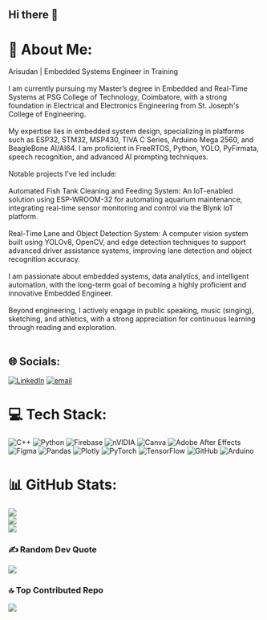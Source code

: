 ## Hi there 👋

# 💫 About Me:
Arisudan | Embedded Systems Engineer in Training<br><br>I am currently pursuing my Master’s degree in Embedded and Real-Time Systems at PSG College of Technology, Coimbatore, with a strong foundation in Electrical and Electronics Engineering from St. Joseph's College of Engineering.<br><br>My expertise lies in embedded system design, specializing in platforms such as ESP32, STM32, MSP430, TIVA C Series, Arduino Mega 2560, and BeagleBone AI/AI64. I am proficient in FreeRTOS, Python, YOLO, PyFirmata, speech recognition, and advanced AI prompting techniques.<br><br>Notable projects I’ve led include:<br><br>Automated Fish Tank Cleaning and Feeding System: An IoT-enabled solution using ESP-WROOM-32 for automating aquarium maintenance, integrating real-time sensor monitoring and control via the Blynk IoT platform.<br><br>Real-Time Lane and Object Detection System: A computer vision system built using YOLOv8, OpenCV, and edge detection techniques to support advanced driver assistance systems, improving lane detection and object recognition accuracy.<br><br>I am passionate about embedded systems, data analytics, and intelligent automation, with the long-term goal of becoming a highly proficient and innovative Embedded Engineer.<br><br>Beyond engineering, I actively engage in public speaking, music (singing), sketching, and athletics, with a strong appreciation for continuous learning through reading and exploration.<br><br>


## 🌐 Socials:
[![LinkedIn](https://img.shields.io/badge/LinkedIn-%230077B5.svg?logo=linkedin&logoColor=white)](https://linkedin.com/in/arisudanth0903) [![email](https://img.shields.io/badge/Email-D14836?logo=gmail&logoColor=white)](mailto:arisudant@gmail.com) 

# 💻 Tech Stack:
![C++](https://img.shields.io/badge/c++-%2300599C.svg?style=for-the-badge&logo=c%2B%2B&logoColor=white) ![Python](https://img.shields.io/badge/python-3670A0?style=for-the-badge&logo=python&logoColor=ffdd54) ![Firebase](https://img.shields.io/badge/firebase-%23039BE5.svg?style=for-the-badge&logo=firebase) ![nVIDIA](https://img.shields.io/badge/cuda-000000.svg?style=for-the-badge&logo=nVIDIA&logoColor=green) ![Canva](https://img.shields.io/badge/Canva-%2300C4CC.svg?style=for-the-badge&logo=Canva&logoColor=white) ![Adobe After Effects](https://img.shields.io/badge/Adobe%20After%20Effects-9999FF.svg?style=for-the-badge&logo=Adobe%20After%20Effects&logoColor=white) ![Figma](https://img.shields.io/badge/figma-%23F24E1E.svg?style=for-the-badge&logo=figma&logoColor=white) ![Pandas](https://img.shields.io/badge/pandas-%23150458.svg?style=for-the-badge&logo=pandas&logoColor=white) ![Plotly](https://img.shields.io/badge/Plotly-%233F4F75.svg?style=for-the-badge&logo=plotly&logoColor=white) ![PyTorch](https://img.shields.io/badge/PyTorch-%23EE4C2C.svg?style=for-the-badge&logo=PyTorch&logoColor=white) ![TensorFlow](https://img.shields.io/badge/TensorFlow-%23FF6F00.svg?style=for-the-badge&logo=TensorFlow&logoColor=white) ![GitHub](https://img.shields.io/badge/github-%23121011.svg?style=for-the-badge&logo=github&logoColor=white) ![Arduino](https://img.shields.io/badge/-Arduino-00979D?style=for-the-badge&logo=Arduino&logoColor=white)
# 📊 GitHub Stats:
![](https://github-readme-stats.vercel.app/api?username=Arisudan&theme=dark&hide_border=false&include_all_commits=false&count_private=false)<br/>
![](https://nirzak-streak-stats.vercel.app/?user=Arisudan&theme=dark&hide_border=false)<br/>
![](https://github-readme-stats.vercel.app/api/top-langs/?username=Arisudan&theme=dark&hide_border=false&include_all_commits=false&count_private=false&layout=compact)

### ✍️ Random Dev Quote
![](https://quotes-github-readme.vercel.app/api?type=vetical&theme=radical)

### 🔝 Top Contributed Repo
![](https://github-contributor-stats.vercel.app/api?username=Arisudan&limit=5&theme=radical&combine_all_yearly_contributions=true)
